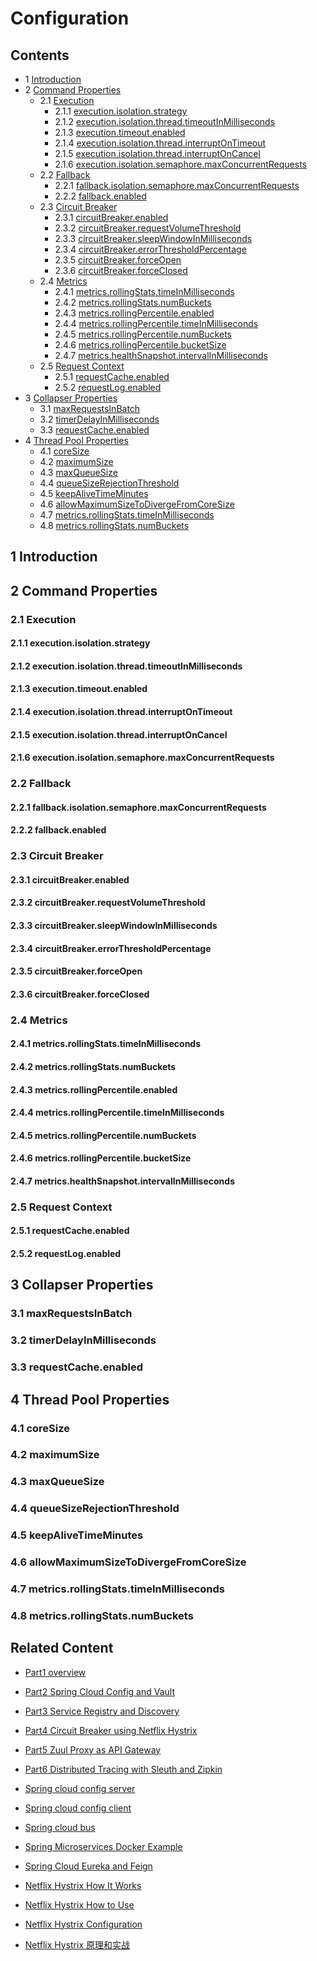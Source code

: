 # Configuration

<!--https://github.com/Netflix/Hystrix/wiki/Configuration-->

##  Contents
* 1 [Introduction](#anchor100)<!-- @IGNORE PREVIOUS: anchor -->
* 2 [Command Properties](#anchor200)<!-- @IGNORE PREVIOUS: anchor -->
  * 2.1 [Execution](#anchor210)<!-- @IGNORE PREVIOUS: anchor -->
    * 2.1.1 [execution.isolation.strategy](#anchor211)<!-- @IGNORE PREVIOUS: anchor -->
    * 2.1.2 [execution.isolation.thread.timeoutInMilliseconds](#anchor212)<!-- @IGNORE PREVIOUS: anchor -->
    * 2.1.3 [execution.timeout.enabled](#anchor213)<!-- @IGNORE PREVIOUS: anchor -->
    * 2.1.4 [execution.isolation.thread.interruptOnTimeout](#anchor214)<!-- @IGNORE PREVIOUS: anchor -->
    * 2.1.5 [execution.isolation.thread.interruptOnCancel](#anchor215)<!-- @IGNORE PREVIOUS: anchor -->
    * 2.1.6 [execution.isolation.semaphore.maxConcurrentRequests](#anchor216)<!-- @IGNORE PREVIOUS: anchor -->
  * 2.2 [Fallback](#anchor220)<!-- @IGNORE PREVIOUS: anchor -->
    * 2.2.1 [fallback.isolation.semaphore.maxConcurrentRequests](#anchor221)<!-- @IGNORE PREVIOUS: anchor -->
    * 2.2.2 [fallback.enabled](#anchor222)<!-- @IGNORE PREVIOUS: anchor -->
  * 2.3 [Circuit Breaker](#anchor230)<!-- @IGNORE PREVIOUS: anchor -->
    * 2.3.1 [circuitBreaker.enabled](#anchor231)<!-- @IGNORE PREVIOUS: anchor -->
    * 2.3.2 [circuitBreaker.requestVolumeThreshold](#anchor232)<!-- @IGNORE PREVIOUS: anchor -->
    * 2.3.3 [circuitBreaker.sleepWindowInMilliseconds](#anchor233)<!-- @IGNORE PREVIOUS: anchor -->
    * 2.3.4 [circuitBreaker.errorThresholdPercentage](#anchor234)<!-- @IGNORE PREVIOUS: anchor -->
    * 2.3.5 [circuitBreaker.forceOpen](#anchor235)<!-- @IGNORE PREVIOUS: anchor -->
    * 2.3.6 [circuitBreaker.forceClosed](#anchor236)<!-- @IGNORE PREVIOUS: anchor -->
  * 2.4 [Metrics](#anchor240)<!-- @IGNORE PREVIOUS: anchor -->
    * 2.4.1 [metrics.rollingStats.timeInMilliseconds](#anchor241)<!-- @IGNORE PREVIOUS: anchor -->
    * 2.4.2 [metrics.rollingStats.numBuckets](#anchor242)<!-- @IGNORE PREVIOUS: anchor -->
    * 2.4.3 [metrics.rollingPercentile.enabled](#anchor243)<!-- @IGNORE PREVIOUS: anchor -->
    * 2.4.4 [metrics.rollingPercentile.timeInMilliseconds](#anchor244)<!-- @IGNORE PREVIOUS: anchor -->
    * 2.4.5 [metrics.rollingPercentile.numBuckets](#anchor245)<!-- @IGNORE PREVIOUS: anchor -->
    * 2.4.6 [metrics.rollingPercentile.bucketSize](#anchor246)<!-- @IGNORE PREVIOUS: anchor -->
    * 2.4.7 [metrics.healthSnapshot.intervalInMilliseconds](#anchor247)<!-- @IGNORE PREVIOUS: anchor -->
  * 2.5 [Request Context](#anchor250)<!-- @IGNORE PREVIOUS: anchor -->
    * 2.5.1 [requestCache.enabled](#anchor251)<!-- @IGNORE PREVIOUS: anchor -->
    * 2.5.2 [requestLog.enabled](#anchor252)<!-- @IGNORE PREVIOUS: anchor -->
* 3 [Collapser Properties](#anchor300)<!-- @IGNORE PREVIOUS: anchor -->
  * 3.1 [maxRequestsInBatch](#anchor310)<!-- @IGNORE PREVIOUS: anchor -->
  * 3.2 [timerDelayInMilliseconds](#anchor320)<!-- @IGNORE PREVIOUS: anchor -->
  * 3.3 [requestCache.enabled](#anchor330)<!-- @IGNORE PREVIOUS: anchor -->
* 4 [Thread Pool Properties](#anchor400)<!-- @IGNORE PREVIOUS: anchor -->
  * 4.1 [coreSize](#anchor410)<!-- @IGNORE PREVIOUS: anchor -->
  * 4.2 [maximumSize](#anchor420)<!-- @IGNORE PREVIOUS: anchor -->
  * 4.3 [maxQueueSize](#anchor430)<!-- @IGNORE PREVIOUS: anchor -->
  * 4.4 [queueSizeRejectionThreshold](#anchor440)<!-- @IGNORE PREVIOUS: anchor -->
  * 4.5 [keepAliveTimeMinutes](#anchor450)<!-- @IGNORE PREVIOUS: anchor -->
  * 4.6 [allowMaximumSizeToDivergeFromCoreSize](#anchor460)<!-- @IGNORE PREVIOUS: anchor -->
  * 4.7 [metrics.rollingStats.timeInMilliseconds](#anchor470)<!-- @IGNORE PREVIOUS: anchor -->
  * 4.8 [metrics.rollingStats.numBuckets](#anchor480)<!-- @IGNORE PREVIOUS: anchor -->






## 1 Introduction <a name="anchor100"><a>
## 2 Command Properties <a name="anchor200"><a>
### 2.1 Execution <a name="anchor210"><a>
#### 2.1.1 execution.isolation.strategy <a name="anchor211"><a>
#### 2.1.2 execution.isolation.thread.timeoutInMilliseconds <a name="anchor212"><a>
#### 2.1.3 execution.timeout.enabled <a name="anchor213"><a>
#### 2.1.4 execution.isolation.thread.interruptOnTimeout <a name="anchor214"><a>
#### 2.1.5 execution.isolation.thread.interruptOnCancel <a name="anchor215"><a>
#### 2.1.6 execution.isolation.semaphore.maxConcurrentRequests <a name="anchor216"><a>
### 2.2 Fallback <a name="anchor220"><a>
#### 2.2.1 fallback.isolation.semaphore.maxConcurrentRequests <a name="anchor221"><a>
#### 2.2.2 fallback.enabled <a name="anchor222"><a>
### 2.3 Circuit Breaker<a name="anchor230"><a>
#### 2.3.1 circuitBreaker.enabled <a name="anchor231"><a>
#### 2.3.2 circuitBreaker.requestVolumeThreshold <a name="anchor232"><a>
#### 2.3.3 circuitBreaker.sleepWindowInMilliseconds <a name="anchor233"><a>
#### 2.3.4 circuitBreaker.errorThresholdPercentage <a name="anchor234"><a>
#### 2.3.5 circuitBreaker.forceOpen <a name="anchor235"><a>
#### 2.3.6 circuitBreaker.forceClosed <a name="anchor236"><a>
### 2.4 Metrics <a name="anchor240"><a>
#### 2.4.1 metrics.rollingStats.timeInMilliseconds <a name="anchor241"><a>
#### 2.4.2 metrics.rollingStats.numBuckets <a name="anchor242"><a>
#### 2.4.3 metrics.rollingPercentile.enabled <a name="anchor243"><a>
#### 2.4.4 metrics.rollingPercentile.timeInMilliseconds <a name="anchor244"><a>
#### 2.4.5 metrics.rollingPercentile.numBuckets <a name="anchor245"><a>
#### 2.4.6 metrics.rollingPercentile.bucketSize <a name="anchor246"><a>
#### 2.4.7 metrics.healthSnapshot.intervalInMilliseconds <a name="anchor247"><a>
### 2.5 Request Context <a name="anchor250"><a>
#### 2.5.1 requestCache.enabled <a name="anchor251"><a>
#### 2.5.2 requestLog.enabled <a name="anchor252"><a>
## 3 Collapser Properties <a name="anchor300"><a>
### 3.1 maxRequestsInBatch <a name="anchor310"><a>
### 3.2 timerDelayInMilliseconds <a name="anchor320"><a>
### 3.3 requestCache.enabled <a name="anchor330"><a>
## 4 Thread Pool Properties <a name="anchor400"><a>
### 4.1 coreSize <a name="anchor410"><a>
### 4.2 maximumSize <a name="anchor420"><a>
### 4.3 maxQueueSize <a name="anchor430"><a>
### 4.4 queueSizeRejectionThreshold <a name="anchor440"><a>
### 4.5 keepAliveTimeMinutes <a name="anchor450"><a>
### 4.6 allowMaximumSizeToDivergeFromCoreSize <a name="anchor460"><a>
### 4.7 metrics.rollingStats.timeInMilliseconds <a name="anchor470"><a>
### 4.8 metrics.rollingStats.numBuckets <a name="anchor480"><a>


## Related Content
* [Part1 overview](README.md)
* [Part2 Spring Cloud Config and Vault](README02_Config_Vault.md)
* [Part3 Service Registry and Discovery](README03_Registry_Discovery.md)
* [Part4 Circuit Breaker using Netflix Hystrix](README04_Circuit_Breaker.md)
* [Part5 Zuul Proxy as API Gateway](README05_API_Gateway.md)
* [Part6 Distributed Tracing with Sleuth and Zipkin](README06_Distributed_Tracing.md)

* [Spring cloud config server](README11_Spring_Cloud_Config_Server.md)
* [Spring cloud config client](README11_Spring_Cloud_Config_Client.md)
* [Spring cloud bus](README12_Spring_Cloud_Bus.md)
* [Spring Microservices Docker Example](https://github.com/thefirstwind/spring-microservices-docker-example/blob/master/README.md)
* [Spring Cloud Eureka and Feign](README13_Spring_Cloud_Eureka.md)
* [Netflix Hystrix How It Works](README14_Netflix_Hystrix_How_it_works.md)
* [Netflix Hystrix How to Use](README15_Netflix_Hystrix_How_To_Use.md)
* [Netflix Hystrix Configuration](README16_Netflix_Hystrix_Configuration.md)
* [Netflix Hystrix 原理和实战](REAME17_Nextfix_Hystrix_原理和实战.md)

